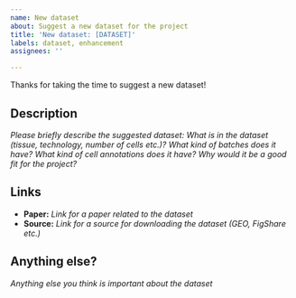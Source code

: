 ```yaml
---
name: New dataset
about: Suggest a new dataset for the project
title: 'New dataset: [DATASET]'
labels: dataset, enhancement
assignees: ''

---
```


Thanks for taking the time to suggest a new dataset!

## Description

_Please briefly describe the suggested dataset: What is in the dataset (tissue, technology, number of cells etc.)? What kind of batches does it have? What kind of cell annotations does it have? Why would it be a good fit for the project?_

## Links

- **Paper:** _Link for a paper related to the dataset_
- **Source:** _Link for a source for downloading the dataset (GEO, FigShare etc.)_

## Anything else?

_Anything else you think is important about the dataset_
